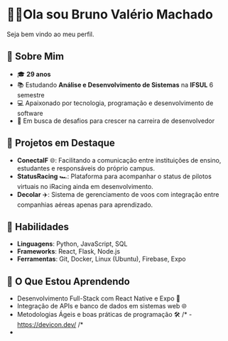 # 👨‍💻Ola sou Bruno Valério Machado
Seja bem vindo ao meu perfil.

## 🌟 Sobre Mim

- 🎓 **29 anos**
- 📚 Estudando **Análise e Desenvolvimento de Sistemas** na **IFSUL** 6 semestre
- 💻 Apaixonado por tecnologia, programação e desenvolvimento de software
- 🚀 Em busca de desafios para crescer na carreira de desenvolvedor

## 🚧 Projetos em Destaque

- **ConectaIF** 🌐: Facilitando a comunicação entre instituições de ensino, estudantes e responsáveis do próprio campus.
- **StatusRacing** 🏎️: Plataforma para acompanhar o status de pilotos virtuais no iRacing ainda em desenvolvimento. 
- **Decolar** ✈️: Sistema de gerenciamento de voos com integração entre companhias aéreas apenas para aprendizado.

## 🚀 Habilidades

- **Linguagens**: Python, JavaScript, SQL
- **Frameworks**: React, Flask, Node.js
- **Ferramentas**: Git, Docker, Linux (Ubuntu), Firebase, Expo

## 🌱 O Que Estou Aprendendo

- Desenvolvimento Full-Stack com React Native e Expo 📱
- Integração de APIs e banco de dados em sistemas web 🌐
- Metodologias Ágeis e boas práticas de programação 🛠️
  /* - https://devicon.dev/ /*
- <div>
   <a href="https://beacons.ai/brunovalerio2018"/>
   
</div>

<div style="display: inline-block"><br>
  <link rel="stylesheet" type='text/css' href="https://cdn.jsdelivr.net/gh/devicons/devicon@latest/devicon.min.css" />

</div>

